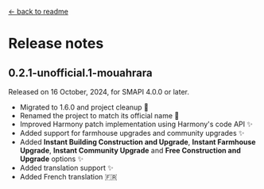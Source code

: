 ﻿[← back to readme](../README.md)

# Release notes

## 0.2.1-unofficial.1-mouahrara
Released on 16 October, 2024, for SMAPI 4.0.0 or later.
* Migrated to 1.6.0 and project cleanup 🚀
* Renamed the project to match its official name 📝
* Improved Harmony patch implementation using Harmony's code API ✨
* Added support for farmhouse upgrades and community upgrades ✨
* Added **Instant Building Construction and Upgrade**, **Instant Farmhouse Upgrade**, **Instant Community Upgrade** and **Free Construction and Upgrade** options ✨
* Added translation support ✨
* Added French translation 🇫🇷
